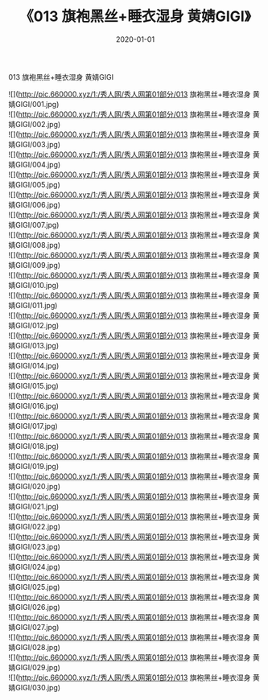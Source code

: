 ﻿---
layout: post
title:  《013 旗袍黑丝+睡衣湿身 黄婧GIGI》
date:   2020-01-01
img: http://pic.660000.xyz/1:/秀人网/秀人网第01部分/013 旗袍黑丝+睡衣湿身 黄婧GIGI/000.jpg
categories: [美女, 清纯, 唯美]
---

013 旗袍黑丝+睡衣湿身 黄婧GIGI

  ![](http://pic.660000.xyz/1:/秀人网/秀人网第01部分/013 旗袍黑丝+睡衣湿身 黄婧GIGI/001.jpg) <br> ![](http://pic.660000.xyz/1:/秀人网/秀人网第01部分/013 旗袍黑丝+睡衣湿身 黄婧GIGI/002.jpg) <br> ![](http://pic.660000.xyz/1:/秀人网/秀人网第01部分/013 旗袍黑丝+睡衣湿身 黄婧GIGI/003.jpg) <br> ![](http://pic.660000.xyz/1:/秀人网/秀人网第01部分/013 旗袍黑丝+睡衣湿身 黄婧GIGI/004.jpg) <br> ![](http://pic.660000.xyz/1:/秀人网/秀人网第01部分/013 旗袍黑丝+睡衣湿身 黄婧GIGI/005.jpg) <br> ![](http://pic.660000.xyz/1:/秀人网/秀人网第01部分/013 旗袍黑丝+睡衣湿身 黄婧GIGI/006.jpg) <br> ![](http://pic.660000.xyz/1:/秀人网/秀人网第01部分/013 旗袍黑丝+睡衣湿身 黄婧GIGI/007.jpg) <br> ![](http://pic.660000.xyz/1:/秀人网/秀人网第01部分/013 旗袍黑丝+睡衣湿身 黄婧GIGI/008.jpg) <br> ![](http://pic.660000.xyz/1:/秀人网/秀人网第01部分/013 旗袍黑丝+睡衣湿身 黄婧GIGI/009.jpg) <br> ![](http://pic.660000.xyz/1:/秀人网/秀人网第01部分/013 旗袍黑丝+睡衣湿身 黄婧GIGI/010.jpg) <br> ![](http://pic.660000.xyz/1:/秀人网/秀人网第01部分/013 旗袍黑丝+睡衣湿身 黄婧GIGI/011.jpg) <br> ![](http://pic.660000.xyz/1:/秀人网/秀人网第01部分/013 旗袍黑丝+睡衣湿身 黄婧GIGI/012.jpg) <br> ![](http://pic.660000.xyz/1:/秀人网/秀人网第01部分/013 旗袍黑丝+睡衣湿身 黄婧GIGI/013.jpg) <br> ![](http://pic.660000.xyz/1:/秀人网/秀人网第01部分/013 旗袍黑丝+睡衣湿身 黄婧GIGI/014.jpg) <br> ![](http://pic.660000.xyz/1:/秀人网/秀人网第01部分/013 旗袍黑丝+睡衣湿身 黄婧GIGI/015.jpg) <br> ![](http://pic.660000.xyz/1:/秀人网/秀人网第01部分/013 旗袍黑丝+睡衣湿身 黄婧GIGI/016.jpg) <br> ![](http://pic.660000.xyz/1:/秀人网/秀人网第01部分/013 旗袍黑丝+睡衣湿身 黄婧GIGI/017.jpg) <br> ![](http://pic.660000.xyz/1:/秀人网/秀人网第01部分/013 旗袍黑丝+睡衣湿身 黄婧GIGI/018.jpg) <br> ![](http://pic.660000.xyz/1:/秀人网/秀人网第01部分/013 旗袍黑丝+睡衣湿身 黄婧GIGI/019.jpg) <br> ![](http://pic.660000.xyz/1:/秀人网/秀人网第01部分/013 旗袍黑丝+睡衣湿身 黄婧GIGI/020.jpg) <br> ![](http://pic.660000.xyz/1:/秀人网/秀人网第01部分/013 旗袍黑丝+睡衣湿身 黄婧GIGI/021.jpg) <br> ![](http://pic.660000.xyz/1:/秀人网/秀人网第01部分/013 旗袍黑丝+睡衣湿身 黄婧GIGI/022.jpg) <br> ![](http://pic.660000.xyz/1:/秀人网/秀人网第01部分/013 旗袍黑丝+睡衣湿身 黄婧GIGI/023.jpg) <br> ![](http://pic.660000.xyz/1:/秀人网/秀人网第01部分/013 旗袍黑丝+睡衣湿身 黄婧GIGI/024.jpg) <br> ![](http://pic.660000.xyz/1:/秀人网/秀人网第01部分/013 旗袍黑丝+睡衣湿身 黄婧GIGI/025.jpg) <br> ![](http://pic.660000.xyz/1:/秀人网/秀人网第01部分/013 旗袍黑丝+睡衣湿身 黄婧GIGI/026.jpg) <br> ![](http://pic.660000.xyz/1:/秀人网/秀人网第01部分/013 旗袍黑丝+睡衣湿身 黄婧GIGI/027.jpg) <br> ![](http://pic.660000.xyz/1:/秀人网/秀人网第01部分/013 旗袍黑丝+睡衣湿身 黄婧GIGI/028.jpg) <br> ![](http://pic.660000.xyz/1:/秀人网/秀人网第01部分/013 旗袍黑丝+睡衣湿身 黄婧GIGI/029.jpg) <br> ![](http://pic.660000.xyz/1:/秀人网/秀人网第01部分/013 旗袍黑丝+睡衣湿身 黄婧GIGI/030.jpg) <br>